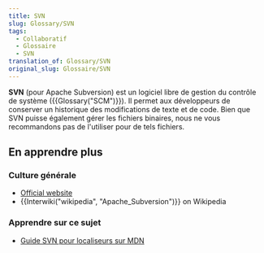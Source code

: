```yaml
---
title: SVN
slug: Glossary/SVN
tags:
  - Collaboratif
  - Glossaire
  - SVN
translation_of: Glossary/SVN
original_slug: Glossaire/SVN
---
```

**SVN** (pour Apache Subversion) est un logiciel libre de gestion du contrôle de système  ({{Glossary("SCM")}}). Il permet aux développeurs de conserver un historique des modifications de texte et de code. Bien que SVN puisse également gérer les fichiers binaires, nous ne vous recommandons pas de l'utiliser pour de tels fichiers.

## En apprendre plus

### Culture générale

- [Official website](https://subversion.apache.org/)
- {{Interwiki("wikipedia", "Apache_Subversion")}} on Wikipedia

### Apprendre sur ce sujet

- [Guide SVN pour localiseurs sur MDN](/fr/docs/Mozilla/Localization/SVN_guide_for_localizers)
